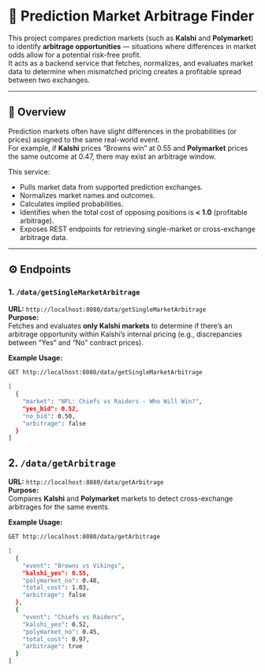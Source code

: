 # 🧮 Prediction Market Arbitrage Finder

This project compares prediction markets (such as **Kalshi** and **Polymarket**) to identify **arbitrage opportunities** — situations where differences in market odds allow for a potential risk-free profit.  
It acts as a backend service that fetches, normalizes, and evaluates market data to determine when mismatched pricing creates a profitable spread between two exchanges.

---

## 🚀 Overview

Prediction markets often have slight differences in the probabilities (or prices) assigned to the same real-world event.  
For example, if **Kalshi** prices “Browns win” at 0.55 and **Polymarket** prices the same outcome at 0.47, there may exist an arbitrage window.

This service:
- Pulls market data from supported prediction exchanges.
- Normalizes market names and outcomes.
- Calculates implied probabilities.
- Identifies when the total cost of opposing positions is **< 1.0** (profitable arbitrage).
- Exposes REST endpoints for retrieving single-market or cross-exchange arbitrage data.

---

## ⚙️ Endpoints

### 1. `/data/getSingleMarketArbitrage`
**URL:** `http://localhost:8080/data/getSingleMarketArbitrage`  
**Purpose:**  
Fetches and evaluates **only Kalshi markets** to determine if there’s an arbitrage opportunity within Kalshi’s internal pricing (e.g., discrepancies between “Yes” and “No” contract prices).

**Example Usage:**
```bash
GET http://localhost:8080/data/getSingleMarketArbitrage

[
  {
    "market": "NFL: Chiefs vs Raiders - Who Will Win?",
    "yes_bid": 0.52,
    "no_bid": 0.50,
    "arbitrage": false
  }
]
```

## 2. `/data/getArbitrage`

**URL:** `http://localhost:8080/data/getArbitrage`  
**Purpose:**  
Compares **Kalshi** and **Polymarket** markets to detect cross-exchange arbitrages for the same events.

**Example Usage:**
```bash
GET http://localhost:8080/data/getArbitrage

[
  {
    "event": "Browns vs Vikings",
    "kalshi_yes": 0.55,
    "polymarket_no": 0.48,
    "total_cost": 1.03,
    "arbitrage": false
  },
  {
    "event": "Chiefs vs Raiders",
    "kalshi_yes": 0.52,
    "polymarket_no": 0.45,
    "total_cost": 0.97,
    "arbitrage": true
  }
]
```
